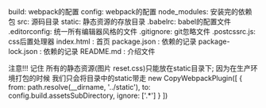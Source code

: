 build: webpack的配置
config: webpack的配置
node_modules: 安装完的依赖包
src: 源码目录
static: 静态资源的存放目录
.babelrc: babel的配置文件
.editorconfig: 统一所有编辑器风格的文件
.gitignore: git忽略文件
.postcssrc.js: css后置处理器
index.html  : 首页
package.json : 依赖的记录
package-lock.json : 依赖的记录
README.md : 介绍文件


注意!!!
  记住 所有的静态资源(图片 reset.css)只能放在static目录下;
  因为在生产环境打包的时候
    我们只会将目录中的static带走
      new CopyWebpackPlugin([
        {
          from: path.resolve(__dirname, '../static'),
          to: config.build.assetsSubDirectory,
          ignore: ['.*']
        }
      ])
